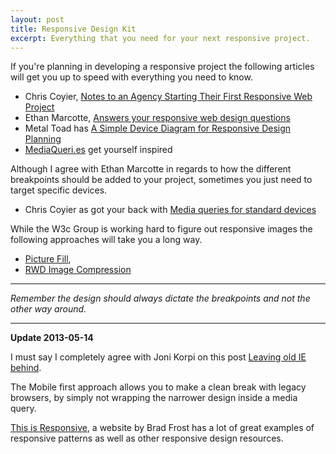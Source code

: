 ```yaml
---
layout: post
title: Responsive Design Kit
excerpt: Everything that you need for your next responsive project.
---
```


If you're planning in developing a responsive project the following articles will get you up to speed with everything you need to know.


- Chris Coyier, [Notes to an Agency Starting Their First Responsive Web Project](http://css-tricks.com/notes-agency-starting-their-first-responsive-web-project/)
- Ethan Marcotte, [Answers your responsive web design questions](http://www.netmagazine.com/interviews/ethan-marcotte-answers-your-responsive-web-design-questions)
- Metal Toad has [A Simple Device Diagram for Responsive Design Planning](http://www.metaltoad.com/blog/simple-device-diagram-responsive-design-planning)
- [MediaQueri.es](http://mediaqueri.es/) get yourself inspired

Although I agree with Ethan Marcotte in regards to how the different breakpoints should be added to your project, sometimes you just need to target specific devices.

- Chris Coyier as got your back with [Media queries for standard devices](http://css-tricks.com/snippets/css/media-queries-for-standard-devices/)

While the W3c Group is working hard to figure out responsive images the following approaches will take you a long way.

- [Picture Fill](https://github.com/scottjehl/picturefill),
- [RWD Image Compression](http://filamentgroup.com/lab/rwd_img_compression/)

------

*Remember the design should always dictate the breakpoints and not the other way around.*

------

**Update 2013-05-14**

I must say I completely agree with Joni Korpi on this post [Leaving old IE behind](http://www.jonikorpi.com/leaving-old-IE-behind/). 

The Mobile first approach allows you to make a clean break with legacy browsers, by simply not wrapping the narrower design inside a media query.

[This is Responsive](http://bradfrost.github.io/this-is-responsive/index.html), a website by Brad Frost has a lot of great examples of responsive patterns as well as other responsive design resources.
